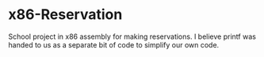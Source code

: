 # x86-Reservation
School project in x86 assembly for making reservations. I believe printf was handed to us as a separate bit of code to simplify our own code. 
